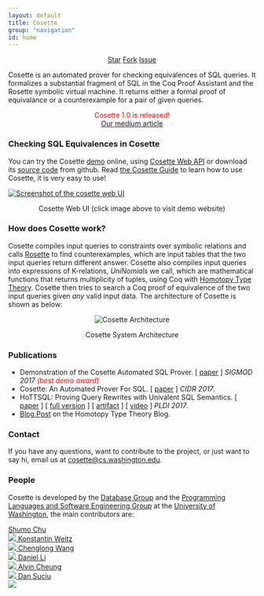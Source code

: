 ```yaml
---
layout: default
title: Cosette
group: "navigation"
id: home
---
```



<div style="text-align: center; margin-top: 10px;">
  <a class="github-button" href="https://github.com/uwdb/cosette" data-icon="octicon-star" data-show-count="true" aria-label="Star uwdb/cosette on GitHub">Star</a>
  <a class="github-button" href="https://github.com/uwdb/cosette/fork" data-icon="octicon-repo-forked" aria-label="Fork uwdb/cosette on GitHub">Fork</a>
  <a class="github-button" href="https://github.com/uwdb/cosette/issues" data-icon="octicon-issue-opened" aria-label="Issue uwdb/cosette on GitHub">Issue</a>
</div>

Cosette is an automated prover for checking equivalences of SQL queries. It formalizes a substantial fragment of SQL in the Coq Proof Assistant and the Rosette symbolic virtual machine. It returns either a formal proof of equivalance or a counterexample for a pair of given queries. 

<div class="boxed" align="center">
<font color="red"> Cosette 1.0 is released!<br>
<a href="https://medium.com/@uwdb/introducing-cosette-527898504bd6">Our medium article</a></font> 
</div>

### Checking SQL Equivalences in Cosette

You can try the Cosette [demo](http://demo.cosette.cs.washington.edu) online, using [Cosette Web API](http://cosette.cs.washington.edu/guide#api) or download its [source code](https://github.com/uwdb/Cosette) from github. Read [the Cosette Guide](http://cosette.cs.washington.edu/guide) to learn how to use Cosette, it is very easy to use!

<div>
	<a href='http://demo.cosette.cs.washington.edu'><img src="{{ site.baseurl}}/images/cosette-ui.png" class="img-responsive" alt="Screenshot of the cosette web UI"></a>
	<center><p class="text-center text-muted">Cosette Web UI (click image above to visit demo website)</p></center>
</div>

### How does Cosette work?

Cosette compiles input queries to constraints over symbolic relations and calls [Rosette](http://emina.github.io/rosette/) to find counterexamples, which are input tables that the two input queries return different answer. Cosette also compiles input queries into expressions of K-relations, *UniNomials* we call, which are mathematical functions that returns multiplicity of tuples, using Coq with [Homotopy Type Theory](https://homotopytypetheory.org/). Cosette then tries to search a Coq proof of equivalence of the two input queries given *any* valid input data. The architecture of Cosette is shown as below:

<div>
  <center><img src="{{ site.baseurl}}/images/cosette-arch.png" id="cosettearch" alt="Cosette Architecture"></center>
  <center><p class="text-center text-muted">Cosette System Architecture</p></center>
</div>

### Publications
*  Demonstration of the Cosette Automated SQL Prover. \[ [paper](https://github.com/stechu/stechu.github.io/raw/master/papers/cosette-demo.pdf) \] *SIGMOD 2017 <span style="color:red">(best demo award)</span>*
*  Cosette: An Automated Prover For SQL. \[ [paper](http://cidrdb.org/cidr2017/papers/p51-chu-cidr17.pdf) \]  *CIDR 2017*.
*  HoTTSQL: Proving Query Rewrites with Univalent SQL Semantics. \[ [paper](https://homes.cs.washington.edu/~chushumo/files/cosette_pldi17.pdf) \] \[ [full version](https://homes.cs.washington.edu/~chushumo/files/cosette_pldi_full.pdf) \] \[ [artifact](http://cosette.cs.washington.edu) \] \[ [video](https://www.youtube.com/watch?v=b_1PUhrP1JU&list=PLMTm6Ln7vQZZv6sQ0I4R7iaIjvSVhHXod&index=26) \] *PLDI 2017*.
* [Blog Post](https://homotopytypetheory.org/2016/09/26/hottsql-proving-query-rewrites-with-univalent-sql-semantics) on the Homotopy Type Theory Blog.

### Contact

If you have any questions, want to contribute to the project, or just want to say hi, email us at 
[cosette@cs.washington.edu](mailto:cosette@cs.washington.edu). 

### People

Cosette is developed by the [Database Group](http://db.cs.washington.edu/) and the [Programming Languages and Software Engineering Group](http://uwplse.org/) at the [University of Washington](http://www.washington.edu/), the main contributors are:

<a class="person" href="http://shumochu.com/">
  <span class="name">Shumo Chu</span><br/>
  <img class="profile" src="http://stechu.github.io/images/my_portrait.jpg"/>
</a>

<a class="person" href="http://konne.me">
  <span class="name">Konstantin Weitz</span><br/>
  <img class="profile" src="http://www.konne.me/assets/profile.png"/>
</a>

<a class="person" href="http://www.chenglongwang.org">
  <span class="name">Chenglong Wang</span><br/>
  <img class="profile" src="{{ site.baseurl}}/images/chenglong.jpg"/>
</a>

<a class="person" href="https://www.linkedin.com/in/daniel-li-49729a77/">
  <span class="name">Daniel Li</span><br/>
  <img class="profile" src="{{ site.baseurl}}/images/daniel.jpg"/>
</a>

<a class="person" href="https://homes.cs.washington.edu/~akcheung/">
  <span class="name">Alvin Cheung</span><br/>
  <img class="profile" src="https://homes.cs.washington.edu/~akcheung/self.jpg"/>
</a>

<a class="person" href="https://homes.cs.washington.edu/~suciu/">
  <span class="name">Dan Suciu</span><br/>
  <img class="profile" src="https://homes.cs.washington.edu/~suciu/files/me-7-2006-mexico.jpg"/>
</a>


